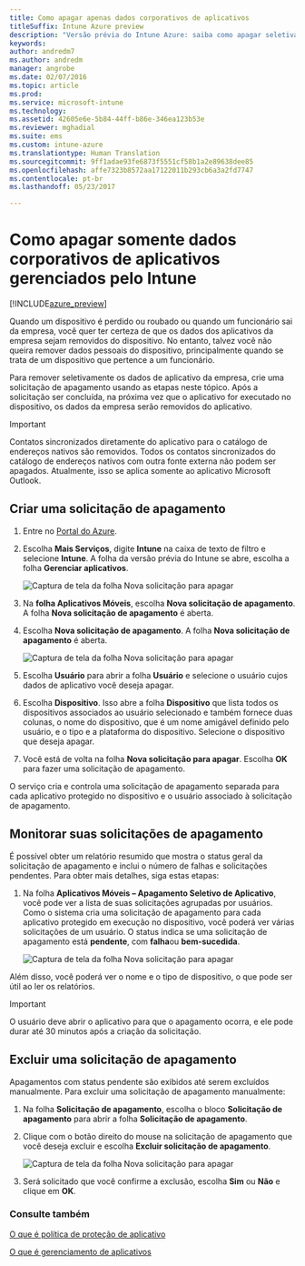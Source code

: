 ```yaml
---
title: Como apagar apenas dados corporativos de aplicativos
titleSuffix: Intune Azure preview
description: "Versão prévia do Intune Azure: saiba como apagar seletivamente os aplicativos com o Microsoft Intune."
keywords: 
author: andredm7
ms.author: andredm
manager: angrobe
ms.date: 02/07/2016
ms.topic: article
ms.prod: 
ms.service: microsoft-intune
ms.technology: 
ms.assetid: 42605e6e-5b84-44ff-b86e-346ea123b53e
ms.reviewer: mghadial
ms.suite: ems
ms.custom: intune-azure
ms.translationtype: Human Translation
ms.sourcegitcommit: 9ff1adae93fe6873f5551cf58b1a2e89638dee85
ms.openlocfilehash: affe7323b8572aa17122011b293cb6a3a2fd7747
ms.contentlocale: pt-br
ms.lasthandoff: 05/23/2017

---
```


# <a name="how-to-wipe-only-corporate-data-from-intune-managed-apps"></a>Como apagar somente dados corporativos de aplicativos gerenciados pelo Intune

[!INCLUDE[azure_preview](./includes/azure_preview.md)]

Quando um dispositivo é perdido ou roubado ou quando um funcionário sai da empresa, você quer ter certeza de que os dados dos aplicativos da empresa sejam removidos do dispositivo. No entanto, talvez você não queira remover dados pessoais do dispositivo, principalmente quando se trata de um dispositivo que pertence a um funcionário.

Para remover seletivamente os dados de aplicativo da empresa, crie uma solicitação de apagamento usando as etapas neste tópico. Após a solicitação ser concluída, na próxima vez que o aplicativo for executado no dispositivo, os dados da empresa serão removidos do aplicativo.

>[!IMPORTANT]
> Contatos sincronizados diretamente do aplicativo para o catálogo de endereços nativos são removidos. Todos os contatos sincronizados do catálogo de endereços nativos com outra fonte externa não podem ser apagados. Atualmente, isso se aplica somente ao aplicativo Microsoft Outlook.

## <a name="create-a-wipe-request"></a>Criar uma solicitação de apagamento

1.  Entre no [Portal do Azure](https://portal.azure.com).

2.  Escolha **Mais Serviços**, digite **Intune** na caixa de texto de filtro e selecione **Intune**. A folha da versão prévia do Intune se abre, escolha a folha **Gerenciar aplicativos**.

    ![Captura de tela da folha Nova solicitação para apagar](./media/intune-azure-preview-blade.png)

3.  Na **folha Aplicativos Móveis**, escolha **Nova solicitação de apagamento**. A folha **Nova solicitação de apagamento** é aberta.

4.  Escolha **Nova solicitação de apagamento**. A folha **Nova solicitação de apagamento** é aberta.

    ![Captura de tela da folha Nova solicitação para apagar](./media/AzurePortal_MAM_NewWipeRequest.png)

5.  Escolha **Usuário** para abrir a folha **Usuário** e selecione o usuário cujos dados de aplicativo você deseja apagar.

6.  Escolha **Dispositivo**. Isso abre a folha **Dispositivo** que lista todos os dispositivos associados ao usuário selecionado e também fornece duas colunas, o nome do dispositivo, que é um nome amigável definido pelo usuário, e o tipo e a plataforma do dispositivo. Selecione o dispositivo que deseja apagar.

7.  Você está de volta na folha **Nova solicitação para apagar**. Escolha **OK** para fazer uma solicitação de apagamento. 

O serviço cria e controla uma solicitação de apagamento separada para cada aplicativo protegido no dispositivo e o usuário associado à solicitação de apagamento.

## <a name="monitor-your-wipe-requests"></a>Monitorar suas solicitações de apagamento

É possível obter um relatório resumido que mostra o status geral da solicitação de apagamento e inclui o número de falhas e solicitações pendentes. Para obter mais detalhes, siga estas etapas:

1.  Na folha **Aplicativos Móveis – Apagamento Seletivo de Aplicativo**, você pode ver a lista de suas solicitações agrupadas por usuários. Como o sistema cria uma solicitação de apagamento para cada aplicativo protegido em execução no dispositivo, você poderá ver várias solicitações de um usuário. O status indica se uma solicitação de apagamento está **pendente**, com **falha**ou **bem-sucedida**.

    ![Captura de tela da folha Nova solicitação para apagar](./media/wipe-request-status-1.png)

Além disso, você poderá ver o nome e o tipo de dispositivo, o que pode ser útil ao ler os relatórios.

>[!IMPORTANT]
> O usuário deve abrir o aplicativo para que o apagamento ocorra, e ele pode durar até 30 minutos após a criação da solicitação.

## <a name="delete-a-wipe-request"></a>Excluir uma solicitação de apagamento

Apagamentos com status pendente são exibidos até serem excluídos manualmente.  Para excluir uma solicitação de apagamento manualmente:

1.  Na folha **Solicitação de apagamento**, escolha o bloco **Solicitação de apagamento** para abrir a folha **Solicitação de apagamento**.

2.  Clique com o botão direito do mouse na solicitação de apagamento que você deseja excluir e escolha **Excluir solicitação de apagamento**.

    ![Captura de tela da folha Nova solicitação para apagar](./media/delete-wipe-request.png)

3.  Será solicitado que você confirme a exclusão, escolha **Sim** ou **Não** e clique em **OK**.

### <a name="see-also"></a>Consulte também
[O que é política de proteção de aplicativo](app-protection-policy.md)

[O que é gerenciamento de aplicativos](app-management.md)
